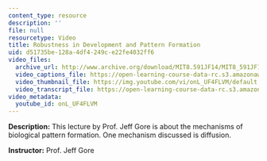 ```yaml
---
content_type: resource
description: ''
file: null
resourcetype: Video
title: Robustness in Development and Pattern Formation
uid: d51735be-128a-4df4-249c-e22fe4032ff6
video_files:
  archive_url: http://www.archive.org/download/MIT8.591JF14/MIT8_591JF14_lec13_300k.mp4
  video_captions_file: https://open-learning-course-data-rc.s3.amazonaws.com/8-591j-systems-biology-fall-2014/6535ec8a570e5ae7a72ce4779f51a095_onL_UF4FLVM.vtt
  video_thumbnail_file: https://img.youtube.com/vi/onL_UF4FLVM/default.jpg
  video_transcript_file: https://open-learning-course-data-rc.s3.amazonaws.com/8-591j-systems-biology-fall-2014/0a26da03da3d8bd6699695690b225f8d_onL_UF4FLVM.pdf
video_metadata:
  youtube_id: onL_UF4FLVM
---
```


**Description:** This lecture by Prof. Jeff Gore is about the mechanisms of biological pattern formation. One mechanism discussed is diffusion.

**Instructor:** Prof. Jeff Gore